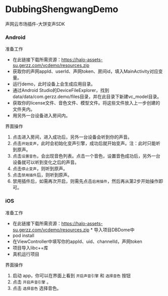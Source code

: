 # DubbingShengwangDemo
声网云市场插件-大饼变声SDK

### Android

准备工作
* 在此链接下载所需资源：https://halo-assets-su.gerzz.com/vcdemo/resources.zip
* 获取你的声网appId、userId、声网token、房间id，填入MainActivity对应变量。
* 运行demo，此时设备上会生成应用目录。
* 通过Android Studio的DeviceFileExplorer，找到data/data/com.gerzz.demo/files目录，并在此目录下新建vc_model目录。
* 获取你的license文件、音色文件、模型文件。将这些文件放入上一步创建的文件夹内。
* 用另外一台设备进入房间内。

界面操作
1. 点击进入房间，进入成功后，另外一台设备会听到你的声音。
2. 点击`开始变声`，此时会初始化变声引擎，成功后就开始变声。注：此时只能听到原声。
3. 点击`设置音色`，会出现音色列表。点击一个音色，设置音色成功后，另外一台设备就可以听到变化之后的声音。
4. 点击`停止变声`，则听到原声。
5. 点击`禁用插件`后，则听到原声。
6. 禁用插件后，如需再次开启，则需先点击`启用插件`，然后再从第2步开始操作即可。

### iOS

准备工作
* 在此链接下载所需资源：https://halo-assets-su.gerzz.com/vcdemo/resources.zip * 导入项目DBDome中
* pod install
* 在ViewController中填写你的appId、uid、channelId，声网token
* 项目导入libc++库
* 真机运行项目

界面操作
1. 启动 app，你可以在界面上看到 `开启声音引擎` 和 `选择音色` 按钮
2. 点击 `开启声音引擎` 。
3. 点击 `选择音色` 选择音色。


